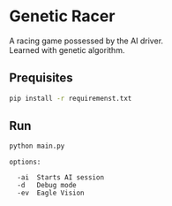 # Genetic Racer

A racing game possessed by the AI driver.  
Learned with genetic algorithm.

## Prequisites

```bash
pip install -r requiremenst.txt
```

## Run

```bash
python main.py
```
```
options:

  -ai  Starts AI session
  -d   Debug mode 
  -ev  Eagle Vision
```
